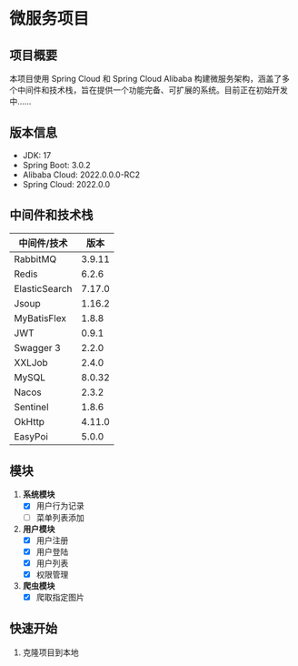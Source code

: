 # 微服务项目

## 项目概要

本项目使用 Spring Cloud 和 Spring Cloud Alibaba 构建微服务架构，涵盖了多个中间件和技术栈，旨在提供一个功能完备、可扩展的系统。目前正在初始开发中……

## 版本信息

- JDK: 17
- Spring Boot: 3.0.2
- Alibaba Cloud: 2022.0.0.0-RC2
- Spring Cloud: 2022.0.0

## 中间件和技术栈

| 中间件/技术          | 版本     |
|-----------------|--------|
| RabbitMQ        | 3.9.11 |
| Redis           | 6.2.6  |
| ElasticSearch   | 7.17.0 |
| Jsoup           | 1.16.2 |
| MyBatisFlex     | 1.8.8  |
| JWT             | 0.9.1  |
| Swagger 3       | 2.2.0  |
| XXLJob          | 2.4.0  |
| MySQL           | 8.0.32 |
| Nacos           | 2.3.2  |
| Sentinel        | 1.8.6  |
| OkHttp          | 4.11.0 |
| EasyPoi         | 5.0.0  |

## 模块

1. **系统模块**
   - [x] 用户行为记录
   - [ ] 菜单列表添加

2. **用户模块**
   - [x] 用户注册
   - [x] 用户登陆
   - [x] 用户列表
   - [x] 权限管理

3. **爬虫模块**
   - [x] 爬取指定图片

## 快速开始

1. 克隆项目到本地